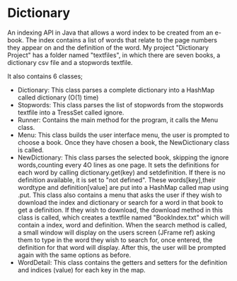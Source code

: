 # Dictionary

An indexing API in Java that allows a word index to be created from an e-book. The index contains a list of words that relate to the page numbers they appear on and the definition of the word. My project "Dictionary Project" has a folder named "textfiles", in which there are seven books, a dictionary csv file and a stopwords textfile. 

It also contains 6 classes;
- Dictionary:
  This class parses a complete dictionary into a HashMap called dictionary (O(1) time)
- Stopwords:
  This class parses the list of stopwords from the stopwords textfile into 
  a TressSet called ignore.
- Runner:
  Contains the main method for the program, it calls the Menu class.
- Menu:
  This class builds the user interface menu, the user is prompted to choose a book.
  Once they have chosen a book, the NewDictionary class is called. 
- NewDictionary:
  This class parses the selected book, skipping the ignore words,counting every 4O lines 
  as one page. It sets the definitions for each word by calling dictionary.get(key) and 
  setdefinition. If there is no definition available, it is set to "not defined". 
  These words[key],their wordtype and definition[value] are put into a HashMap called map 
  using .put. This class also contains a menu that asks the user if they wish to download 
  the index and dictionary or search for a word in that book to get a definition. If they 
  wish to download, the download method in this class is called, which creates a textfile 
  named "BookIndex.txt" which will contain a index, word and definition. When the search 
  method is called, a small window will display on the users screen (JFrame ref) asking them 
  to type in the word they wish to search for, once entered, the definition for that word 
  will display. After this, the user will be prompted again with the same options as before.
- WordDetail:
  This class contains the getters and setters for the definition and indices (value) for 
  each key in the map.
